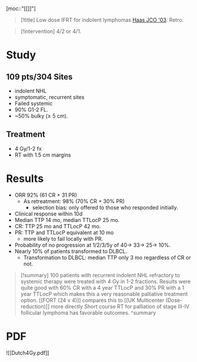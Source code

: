 [moc::"[[]]"]
>[!title]
> Low dose IFRT for indolent lymphomas [Haas JCO '03](http://ascopubs.org/doi/full/10.1200/JCO.2003.09.542): Retro.

>[!intervention]
> 4/2 or 4/1.

# Study
## 109 pts/304 Sites
- indolent NHL
- symptomatic, recurrent sites
- Failed systemic
- 90% G1-2 FL.
- ~50% bulky (≥ 5 cm).

## Treatment
- 4 Gy/1-2 fx
- RT with 1.5 cm margins

# Results
- ORR 92% (61 CR + 31 PR)
    - As retreatment: 98% (70% CR + 30% PR)
		- selection bias: only offered to those who responded initially.
- Clinical response within 10d
- Median TTP 14 mo, median TTLocP 25 mo.
- CR: TTP 25 mo and TTLocP 42 mo.
- PR: TTP and TTLocP equivalent at 10 mo
	- more likely to fail locally with PR.
- Probability of no progression at 1/2/3/5y of 40→ 33→ 25→ 10%.
- Nearly 10% of patients transformed to DLBCL.
	- Transformation to DLBCL: median TTP only 3 mo regardless of CR or not.

>[!summary]
> 100 patients with recurrent indolent NHL refractory to systemic therapy were treated with 4 Gy in 1-2 fractions.
> Results were quite good with 60% CR with a 4 year TTLocP and 30% PR with a 1 year TTLocP which makes this a very reasonable palliative treatment option.
> [[FORT (24 v 4)]] compares this to [[UK Multicenter (Dose-reduction)]] more directly
Short course RT for palliation of stage III-IV follicular lymphoma has favorable outcomes.
>^summary

# PDF
![[Dutch4Gy.pdf]]